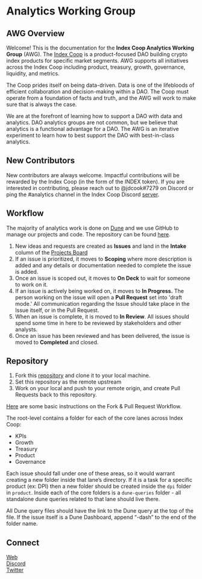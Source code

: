 # Analytics Working Group

## AWG Overview

Welcome! This is the documentation for the **Index Coop Analytics Working Group** (AWG). The [Index Coop](https://discord.gg/4XBGHBKxdU) is a product-focused DAO building crypto index products for specific market segments. AWG supports all initiatives across the Index Coop including product, treasury, growth, governance, liquidity, and metrics.

The Coop prides itself on being data-driven. Data is one of the lifebloods of efficient collaboration and decision-making within a DAO. The Coop must operate from a foundation of facts and truth, and the AWG will work to make sure that is always the case.

We are at the forefront of learning how to support a DAO with data and analytics. DAO analytics groups are not common, but we believe that analytics is a functional advantage for a DAO. The AWG is an iterative experiment to learn how to best support the DAO with best-in-class analytics.

## New Contributors

New contributors are always welcome. Impactful contributions will be rewarded by the Index Coop (in the form of the INDEX token). If you are interested in contributing, please reach out to @jdcook#7279 on Discord or ping the #analytics channel in the Index Coop Discord [server](https://discord.gg/4XBGHBKxdU).

## Workflow

The majority of analytics work is done on [Dune](https://dune.xyz) and we use GitHub to manage our projects and code. The repository can be found [here](https://github.com/IndexCoop/index-coop-analytics).

1. New ideas and requests are created as **Issues** and land in the **Intake** column of the [Projects Board](https://github.com/IndexCoop/index-coop-analytics/projects/1)
2. If an issue is prioritized, it moves to **Scoping** where more description is added and any details or documentation needed to complete the issue is added.
3. Once an issue is scoped out, it moves to **On Deck** to wait for someone to work on it.
4. If an issue is actively being worked on, it moves to **In Progress.** The person working on the issue will open a **Pull Request** set into 'draft mode.' All communication regarding the Issue should take place in the Issue itself, or in the Pull Request.
5. When an issue is complete, it is moved to **In Review**. All issues should spend some time in here to be reviewed by stakeholders and other analysts.
6. Once an issue has been reviewed and has been delivered, the issue is moved to **Completed** and closed.

## Repository

1. Fork this [repository](https://github.com/IndexCoop/index-coop-analytics) and clone it to your local machine. 
2. Set this repository as the remote upstream
3. Work on your local and push to your remote origin, and create Pull Requests back to this repository.

[Here](https://gist.github.com/Chaser324/ce0505fbed06b947d962) are some basic instructions on the Fork & Pull Request Workflow.

The root-level contains a folder for each of the core lanes across Index Coop:

* KPIs
* Growth
* Treasury 
* Product
* Governance

Each issue should fall under one of these areas, so it would warrant creating a new folder inside that lane’s directory. If it is a task for a specific product (ex: DPI) then a new folder should be created inside the `dpi` folder in `product`. Inside each of the core folders is a `dune-queries` folder - all standalone dune queries related to that lane should live there.

All Dune query files should have the link to the Dune query at the top of the file. If the issue itself is a Dune Dashboard, append “-dash” to the end of the folder name.

## Connect

[Web](https://www.indexcoop.com)\
[Discord](https://discord.gg/4XBGHBKxdU)\
[Twitter](https://twitter.com/indexcoop)
